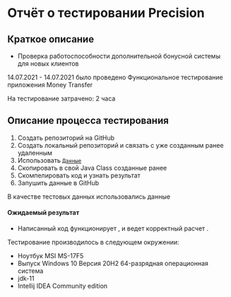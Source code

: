 # Отчёт о тестировании Precision

## Краткое описание
* Проверка работоспособности дополнительной бонусной системы для новых клиентов

14.07.2021 - 14.07.2021 было проведено Функциональное тестирование приложения Money Transfer

На тестирование затрачено: 2 часа

## Описание процесса тестирования
1. Создать репозиторий на GitHub
2. Создать локальный репозиторий и связать с уже созданным ранее удаленным
3. Использовать <code>[Данные](https://github.com/IqaEnganer/JavaLeson2/blob/master/src/Main.java) </code>
4. Скопировать в свой Java Class созданные ранее
5. Скомпелировать код и узнать результат 
6. Запушить данные в GitHub

В качестве тестовых данных использовались данные
 #### Ожидаемый результат 
* Написанный код функционирует , и ведет корректный расчет . 

Тестирование производилось в следующем окружении:
* Ноутбук MSI MS-17F5
* Выпуск	Windows 10
  Версия	20H2
  64-разрядная операционная система
*  jdk-11
*  Intellij IDEA Community edition 